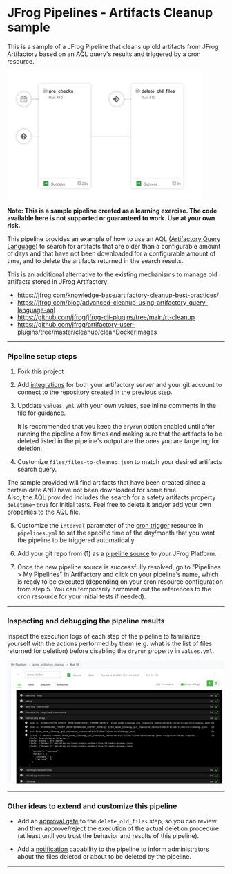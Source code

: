 # JFrog Pipelines - Artifacts Cleanup sample

This is a sample of a JFrog Pipeline that cleans up old artifacts from JFrog Artifactory based on an AQL query's results and triggered by a cron resource.

<img src="./images/pipeline_screenshot_01.png" alt="JFrog Artifactory Cleanup Pipeline" style="max-width:450px;background-color:transparent;border:none;" />

**Note: This is a sample pipeline created as a learning exercise. The code available here is not supported or guaranteed to work. Use at your own risk.**

This pipeline provides an example of how to use an AQL ([Artifactory Query Language](https://www.jfrog.com/confluence/display/JFROG/Artifactory+Query+Language)) to search for artifacts that are older than a configurable amount of days and that have not been downloaded for a configurable amount of time, and to delete the artifacts returned in the search results. 

This is an additional alternative to the existing mechanisms to manage old artifacts stored in JFrog Artifactory:

  - https://jfrog.com/knowledge-base/artifactory-cleanup-best-practices/ 
  - https://jfrog.com/blog/advanced-cleanup-using-artifactory-query-language-aql
  - https://github.com/jfrog/jfrog-cli-plugins/tree/main/rt-cleanup
  - https://github.com/jfrog/artifactory-user-plugins/tree/master/cleanup/cleanDockerImages


---

### Pipeline setup steps

1. Fork this project

2. Add [integrations](https://www.jfrog.com/confluence/display/JFROG/Pipelines+Step-By-Step#PipelinesStep-By-Step-AddIntegrations) for both your artifactory server and your git account to connect to the repository created in the previous step.

3. Upddate `values.yml` with your own values, see inline comments in the file for guidance.  
  
   It is recommended that you keep the `dryrun` option enabled until after running the pipeline a few times and making sure that the artifacts to be deleted listed in the pipeline's output are the ones you are targeting for deletion.

4. Customize `files/files-to-cleanup.json` to match your desired artifacts search query.   
  
  The sample provided will find artifacts that have been created since a certain date AND have not been downloaded for some time.     
  Also, the AQL provided includes the search for a safety artifacts property `deleteme`=`true` for initial tests. Feel free to delete it and/or add your own properties to the AQL file. 

5. Customize the `interval` parameter of the [cron trigger](https://www.jfrog.com/confluence/display/JFROG/CronTrigger) resource in `pipelines.yml` to set the specific time of the day/month that you want the pipeline to be triggered automatically.
  
6. Add your git repo from (1) as a [pipeline source](https://www.jfrog.com/confluence/display/JFROG/Pipelines+Step-By-Step#PipelinesStep-By-Step-add-pipeline-sourceAddaPipelineSource) to your JFrog Platform.

7. Once the new pipeline source is successfully resolved, go to "Pipelines > My Pipelines" in Artifactory and click on your pipeline's name, which is ready to be executed (depending on your cron resource configuration from step 5. You can temporarily comment out the references to the cron resource for your initial tests if needed).

---

### Inspecting and debugging the pipeline results

Inspect the execution logs of each step of the pipeline to familiarize yourself with the actions performed by them (e.g. what is the list of files returned for deletion) before disabling the `dryrun` property in `values.yml`.

![JFrog Artifactory Cleanup Pipeline](images/pipeline_screenshot_02.png)

---

### Other ideas to extend and customize this pipeline

- Add an [approval gate](https://www.jfrog.com/confluence/display/JFROG/Approval+Gates) to the `delete_old_files` step, so you can review and then approve/reject the execution of the actual deletion procedure (at least until you trust the behavior and results of this pipeline).

- Add a [notification](https://www.jfrog.com/confluence/display/JFROG/Pipelines+Utility+Functions#PipelinesUtilityFunctions-Notifications) capability to the pipeline to inform administrators about the files deleted or about to be deleted by the pipeline.

---
